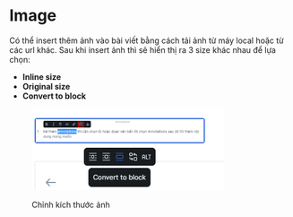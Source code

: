 # Image

Có thể insert thêm ảnh vào bài viết bằng cách tải ảnh từ máy local hoặc từ các url khác. Sau khi insert ảnh thì sẽ hiển thị ra 3 size khác nhau để lựa chọn:

* **Inline size**
* **Original size**
* **Convert to block**

<figure><img src="../../../.gitbook/assets/image.png" alt=""><figcaption><p>Chỉnh kích thước ảnh</p></figcaption></figure>
